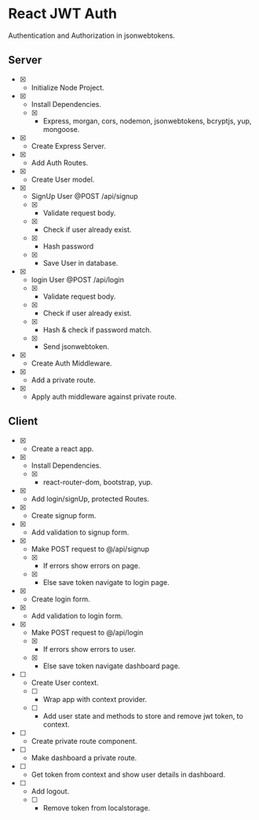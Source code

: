 # React JWT Auth

Authentication and Authorization in jsonwebtokens.

## Server

* [X] - Initialize Node Project.
* [X] - Install Dependencies.
  * [X] - Express, morgan, cors, nodemon, jsonwebtokens, bcryptjs, yup, mongoose.
* [X] - Create Express Server.
* [X] - Add Auth Routes.
* [X] - Create User model.
* [X] - SignUp User @POST /api/signup
  * [X] - Validate request body.
  * [X] - Check if user already exist.
  * [X] - Hash password
  * [X] - Save User in database.
* [X] - login User @POST /api/login
  * [X] - Validate request body.
  * [X] - Check if user already exist.
  * [X] - Hash  & check if password match.
  * [X] - Send jsonwebtoken.
* [X] - Create Auth Middleware.
* [X] - Add a private route.
* [X] - Apply auth middleware against private route.

## Client

* [X] - Create a react app.
* [X] - Install Dependencies.
  * [X] - react-router-dom, bootstrap, yup.
* [X] - Add login/signUp, protected Routes.
* [X] - Create signup form.
* [X] - Add validation to signup form.
* [X] - Make POST request to @/api/signup
  * [X] - If errors show errors on page.
  * [X] - Else save token navigate to login page.
* [X] - Create login form.
* [X] - Add validation to login form.
* [X] - Make POST request to @/api/login
  * [X] - If errors show errors to user.
  * [X] - Else save token navigate dashboard page.
* [ ] - Create User context.
  * [ ] - Wrap app with context provider.
  * [ ] - Add user state and methods to store and remove jwt token, to context.
* [ ] - Create private route component.
* [ ] - Make dashboard a private route.
* [ ] - Get token from context and show user details in dashboard.
* [ ] - Add logout.
  * [ ] - Remove token from localstorage.
